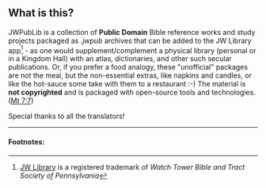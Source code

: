 ## What is this?

JWPubLib is a collection of **Public Domain** Bible reference works and study projects packaged as *.jwpub* archives that can be added to the JW Library app[^1] - as one would supplement/complement a physical library (personal or in a Kingdom Hall) with an atlas, dictionaries, and other such secular publications. Or, if you prefer a food analogy, these "unofficial" packages are not the meal, but the non-essential extras, like napkins and candles, or like the hot-sauce some take with them to a restaurant :-)
The material is **not copyrighted** and is packaged with open-source tools and technologies. ([Mt 7:7](https://www.jw.org/finder?bible=40007007))

Special thanks to all the translators!

____
#### Footnotes:
[^1]: [JW Library](https://www.jw.org/en/online-help/jw-library/) is a registered trademark of *Watch Tower Bible and Tract Society of Pennsylvania*

